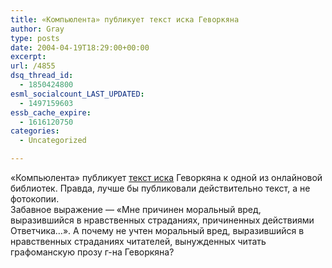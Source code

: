 ```yaml
---
title: «Компьюлента» публикует текст иска Геворкяна
author: Gray
type: posts
date: 2004-04-19T18:29:00+00:00
excerpt:
url: /4855
dsq_thread_id:
  - 1850424800
esml_socialcount_LAST_UPDATED:
  - 1497159603
essb_cache_expire:
  - 1616120750
categories:
  - Uncategorized

---
```








&#171;Компьюлента&#187; публикует <a href="http://net.compulenta.ru/2004/4/19/46392/" target="_blank">текст иска</a> Геворкяна к одной из онлайновой библиотек. Правда, лучше бы публиковали действительно текст, а не фотокопии.  
Забавное выражение &#8212; &#171;Мне причинен моральный вред, выразившийся в нравственных страданиях, причиненных действиями Ответчика&#8230;&#187;. А почему не учтен моральный вред, выразившийся в нравственных страданиях читателей, вынужденных читать графоманскую прозу г-на Геворкяна?